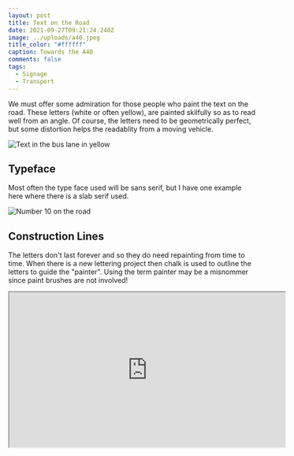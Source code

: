 ```yaml
---
layout: post
title: Text on the Road
date: 2021-09-27T09:21:24.240Z
image: ../uploads/a40.jpeg
title_color: "#ffffff"
caption: Towards the A40
comments: false
tags:
  - Signage
  - Transport
---
```

We must offer some admiration for those people who paint the text on the road. These letters (white or often yellow), are painted skilfully so as to read well from an angle. Of course, the letters need to be geometrically perfect, but some distortion helps the readablity from a moving vehicle.

![Text in the bus lane in yellow](../uploads/img_0642.jpeg "Text in the bus lane in yellow")

## Typeface

Most often the type face used will be sans serif, but I have one example here where there is a slab serif used.

![Number 10 on the road](../uploads/img_1266.jpeg "Number 10 on the road")

## Construction Lines

The letters don't last forever and so they do need repainting from time to time. When there is a new lettering project then chalk is used to outline the letters to guide the "painter". Using the term painter may be a misnommer since paint brushes are not involved!

<div class="video-box"><iframe width="560" height="315" src="https://www.youtube.com/embed/IC7VmzghjoI?rel=0" allow="accelerometer; autoplay; encrypted-media; gyroscope; picture-in-picture" allowfullscreen></iframe></div>
